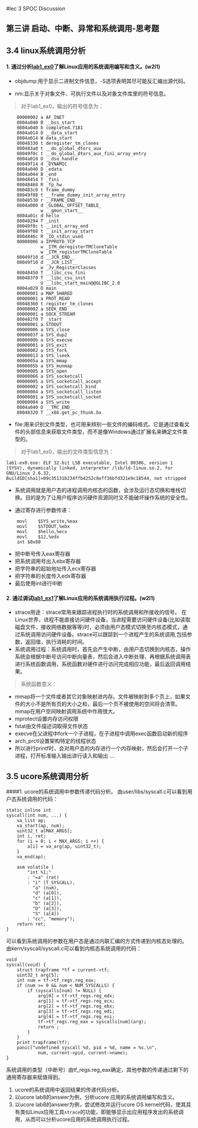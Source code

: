 #lec 3 SPOC Discussion

## 第三讲 启动、中断、异常和系统调用-思考题

## 3.4 linux系统调用分析
#### 1. 通过分析[lab1_ex0](https://github.com/chyyuu/ucore_lab/blob/master/related_info/lab1/lab1-ex0.md)了解Linux应用的系统调用编写和含义。(w2l1)

 - objdump:用于显示二进制文件信息，-S选项表明其尽可能反汇编出源代码。

 - nm:显示关于对象文件、可执行文件以及对象文件库里的符号信息。
>对于lab1_ex0，输出的符号信息为：
```
	00000002 a AF_INET
	0804a040 B __bss_start
	0804a040 b completed.7181
	0804a014 D __data_start
	0804a014 W data_start
	08048330 t deregister_tm_clones
	080483a0 t __do_global_dtors_aux
	08049f0c t __do_global_dtors_aux_fini_array_entry
	0804a018 D __dso_handle
	08049f14 d _DYNAMIC
	0804a040 D _edata
	0804a044 B _end
	08048454 T _fini
	08048468 R _fp_hw
	080483c0 t frame_dummy
	08049f08 t __frame_dummy_init_array_entry
	08048530 r __FRAME_END__
	0804a000 d _GLOBAL_OFFSET_TABLE_
	         w __gmon_start__
	0804a01c d hello
	08048294 T _init
	08049f0c t __init_array_end
	08049f08 t __init_array_start
	0804846c R _IO_stdin_used
	00000006 a IPPROTO_TCP
	         w _ITM_deregisterTMCloneTable
	         w _ITM_registerTMCloneTable
	08049f10 d __JCR_END__
	08049f10 d __JCR_LIST__
	         w _Jv_RegisterClasses
	08048450 T __libc_csu_fini
	080483f0 T __libc_csu_init
	         U __libc_start_main@@GLIBC_2.0
	0804a029 D main
	00000001 a MAP_SHARED
	00000001 a PROT_READ
	08048360 t register_tm_clones
	00000002 a SEEK_END
	00000001 a SOCK_STREAM
	080482f0 T _start
	00000001 a STDOUT
	00000006 a SYS_close
	0000003f a SYS_dup2
	0000000b a SYS_execve
	00000001 a SYS_exit
	00000002 a SYS_fork
	00000013 a SYS_lseek
	0000005a a SYS_mmap
	0000005b a SYS_munmap
	00000005 a SYS_open
	00000066 a SYS_socketcall
	00000005 a SYS_socketcall_accept
	00000002 a SYS_socketcall_bind
	00000004 a SYS_socketcall_listen
	00000001 a SYS_socketcall_socket
	00000004 a SYS_write
	0804a040 D __TMC_END__
	08048320 T __x86.get_pc_thunk.bx
```
 - file:用来识别文件类型，也可用来辨别一些文件的编码格式。它是通过查看文件的头部信息来获取文件类型，而不是像Windows通过扩展名来确定文件类型的。
>对于lab1_ex0，输出的文件类型信息为：
```
lab1-ex0.exe: ELF 32-bit LSB executable, Intel 80386, version 1 (SYSV), dynamically linked, interpreter /lib/ld-linux.so.2, for GNU/Linux 2.6.32, BuildID[sha1]=09c35131b234ffb4252c8eff36bfd321e9c18544, not stripped
```
 - 系统调用就是用户态的进程调用内核态的函数，会涉及运行态切换和堆栈切换。目的是为了让用户程序访问硬件资源同时又不能破坏操作系统的安全性。

 - 通过寄存进行参数传递：
```
	movl	$SYS_write,%eax
	movl	$STDOUT,%ebx
	movl	$hello,%ecx
	movl	$12,%edx
	int	$0x80
```
- 把中断号传入eax寄存器
- 把系统调用号出入ebx寄存器
- 把字符串的起始地址传入ecx寄存器
- 把字符串的长度传入edx寄存器
- 最后使用int进行中断

#### 2. 通过调试[lab1_ex1](https://github.com/chyyuu/ucore_lab/blob/master/related_info/lab1/lab1-ex1.md)了解Linux应用的系统调用执行过程。(w2l1)
 - strace用途：strace常用来跟踪进程执行时的系统调用和所接收的信号。 在Linux世界，进程不能直接访问硬件设备，当进程需要访问硬件设备(比如读取磁盘文件，接收网络数据等等)时，必须由用户态模式切换至内核态模式，通 过系统调用访问硬件设备。strace可以跟踪到一个进程产生的系统调用,包括参数，返回值，执行消耗的时间。
 - 系统调用过程：系统调用时，首先会产生中断，由用户态切换到内核态，操作系统会根据中断号访问中断向量表，然后会进入中断处理，再根据系统调用表进行系统函数调用，系统函数对硬件进行访问完成相应功能，最后返回调用结果。
 
>系统函数意义：
- mmap将一个文件或者其它对象映射进内存。文件被映射到多个页上，如果文件的大小不是所有页的大小之和，最后一个页不被使用的空间将会清零。mmap在用户空间映射调用系统中作用很大。
- mprotect设置内存访问权限
- fstat由文件描述词取得文件状态
- execve在父进程中fork一个子进程，在子进程中调用exec函数启动新的程序
- arch_prctl设置架构特定的线程状态
- 所以进行printf时，会对用户态的内存进行一个内存映射，然后会打开一个子进程，打开标准输入输出进行读入和输出
...

## 3.5 ucore系统调用分析
####1. ucore的系统调用中参数传递代码分析。
由user/libs/syscall.c可以看到用户态系统调用的代码：
```
static inline int
syscall(int num, ...) {
    va_list ap;
    va_start(ap, num);
    uint32_t a[MAX_ARGS];
    int i, ret;
    for (i = 0; i < MAX_ARGS; i ++) {
        a[i] = va_arg(ap, uint32_t);
    }
    va_end(ap);

    asm volatile (
        "int %1;"
        : "=a" (ret)
        : "i" (T_SYSCALL),
          "a" (num),
          "d" (a[0]),
          "c" (a[1]),
          "b" (a[2]),
          "D" (a[3]),
          "S" (a[4])
        : "cc", "memory");
    return ret;
}
```
可以看到系统调用的参数在用户态是通过内联汇编的方式传递到内核态处理的。
由kern/syscall/syscall.c可以看到内核态系统调用的代码：
```
void
syscall(void) {
    struct trapframe *tf = current->tf;
    uint32_t arg[5];
    int num = tf->tf_regs.reg_eax;
    if (num >= 0 && num < NUM_SYSCALLS) {
        if (syscalls[num] != NULL) {
            arg[0] = tf->tf_regs.reg_edx;
            arg[1] = tf->tf_regs.reg_ecx;
            arg[2] = tf->tf_regs.reg_ebx;
            arg[3] = tf->tf_regs.reg_edi;
            arg[4] = tf->tf_regs.reg_esi;
            tf->tf_regs.reg_eax = syscalls[num](arg);
            return ;
        }
    }
    print_trapframe(tf);
    panic("undefined syscall %d, pid = %d, name = %s.\n",
            num, current->pid, current->name);
}
```
系统调用的类型（中断号）由tf_regs.reg_eax确定，其他参数的传递通过剩下的通用寄存器来赋值得到。

 1. ucore的系统调用中返回结果的传递代码分析。
 1. 以ucore lab8的answer为例，分析ucore 应用的系统调用编写和含义。
 1. 以ucore lab8的answer为例，尝试修改并运行ucore OS kernel代码，使其具有类似Linux应用工具`strace`的功能，即能够显示出应用程序发出的系统调用，从而可以分析ucore应用的系统调用执行过程。
 

